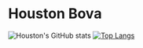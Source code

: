 # Houston Bova
![Houston's GitHub stats](https://github-readme-stats.vercel.app/api?username=Zethtren&theme=dark&show_icons=true&include_all_commits=true)
[![Top Langs](https://github-readme-stats.vercel.app/api/top-langs/?username=Zethtren&hide=html,jupyter%20notebook&theme=dark)](https://github.com/anuraghazra/github-readme-stats)
